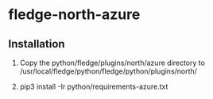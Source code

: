 # fledge-north-azure

## Installation

1) Copy the python/fledge/plugins/north/azure directory to /usr/local/fledge/python/fledge/python/plugins/north/

2) pip3 install -Ir python/requirements-azure.txt
